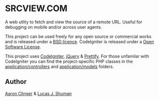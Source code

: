 # SRCVIEW.COM

A web utlity to fetch and view the source of a remote URL. Useful for debugging on mobile and/or across user agents.

This project can be used freely for any open source or commercial works and is released under a [BSD licence](http://en.wikipedia.org/wiki/BSD_licenses). CodeIgniter is released under a [Open Software License](http://ellislab.com/codeigniter/user-guide/license.html).

This project uses [CodeIgniter](http://ellislab.com/codeigniter), [jQuery](http://jquery.com) & [Prettify](http://code.google.com/p/google-code-prettify/). For those unfamilar with CodeIgniter you can find the project-specific PHP classes in the [application/controllers](https://github.com/aaronclinger/srcview/tree/develop/application/controllers) and [application/models](https://github.com/aaronclinger/srcview/tree/develop/application/models) folders.


## Author

[Aaron Clinger](http://aaronclinger.com) & [Lucas J. Shuman](http://lucasishuman.com)